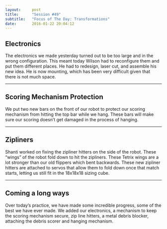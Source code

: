 ```yaml
---
layout:     post
title:      "Session #49"
subtitle:   "Focus of The Day: Transformations"
date:       2016-01-22 20:04:12
---
```


<h2>Electronics</h2>

<p>The electronics we made yesterday turned out to be too large and in the wrong configuration. This meant today Wilson had to reconfigure them and put them different places. He had to redesign, laser cut, and assemble his new idea. He is now mounting, which has been very difficult given that there is not much space.</p>

<hr>

<h2>Scoring Mechanism Protection</h2>

<p>We put two new bars on the front of our robot to protect our scoring mechanism from hitting the top bar while we hang. These bars will make sure our scoring doesn’t get damaged in the process of hanging.</p>

<hr>

<h2>Zipliners</h2>

<p>Shanti worked on fixing the zipliner hitters on the side of the robot. These “wings” of the robot fold down to hit the zipliners. These Tetrix wings are a lot stronger than our old flippers which bent backwards. These new zipliner hitters are attached to servos that allow them to fold down once that match starts, letting us still fit in the 18x18x18 sizing cube.</p>

<hr>

<h2>Coming a long ways</h2>

<p>Over today’s practice, we have made some incredible progress, some of the best we have ever made. We added our electronics, a mechanism to keep the scoring mechanism secure, zip line hitters, a metal debris blocker, attaching the debris scorer and hanging mechanism.</p>